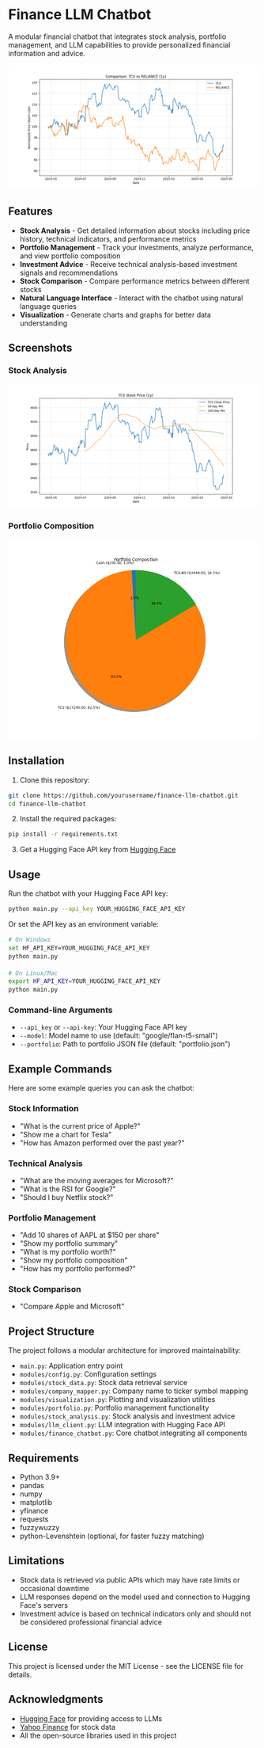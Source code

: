 # Finance LLM Chatbot

A modular financial chatbot that integrates stock analysis, portfolio management, and LLM capabilities to provide personalized financial information and advice.

![TCS vs RELIANCE Comparison](TCS_vs_RELIANCE_comparison.png)

## Features

- **Stock Analysis** - Get detailed information about stocks including price history, technical indicators, and performance metrics
- **Portfolio Management** - Track your investments, analyze performance, and view portfolio composition
- **Investment Advice** - Receive technical analysis-based investment signals and recommendations
- **Stock Comparison** - Compare performance metrics between different stocks
- **Natural Language Interface** - Interact with the chatbot using natural language queries
- **Visualization** - Generate charts and graphs for better data understanding

## Screenshots

### Stock Analysis

![TCS Stock Plot](TCS_stock_plot.png)

### Portfolio Composition

![Portfolio Composition](portfolio_composition.png)

## Installation

1. Clone this repository:

```bash
git clone https://github.com/yourusername/finance-llm-chatbot.git
cd finance-llm-chatbot
```

2. Install the required packages:

```bash
pip install -r requirements.txt
```

3. Get a Hugging Face API key from [Hugging Face](https://huggingface.co/settings/tokens)

## Usage

Run the chatbot with your Hugging Face API key:

```bash
python main.py --api_key YOUR_HUGGING_FACE_API_KEY
```

Or set the API key as an environment variable:

```bash
# On Windows
set HF_API_KEY=YOUR_HUGGING_FACE_API_KEY
python main.py

# On Linux/Mac
export HF_API_KEY=YOUR_HUGGING_FACE_API_KEY
python main.py
```

### Command-line Arguments

- `--api_key` or `--api-key`: Your Hugging Face API key
- `--model`: Model name to use (default: "google/flan-t5-small")
- `--portfolio`: Path to portfolio JSON file (default: "portfolio.json")

## Example Commands

Here are some example queries you can ask the chatbot:

### Stock Information

- "What is the current price of Apple?"
- "Show me a chart for Tesla"
- "How has Amazon performed over the past year?"

### Technical Analysis

- "What are the moving averages for Microsoft?"
- "What is the RSI for Google?"
- "Should I buy Netflix stock?"

### Portfolio Management

- "Add 10 shares of AAPL at $150 per share"
- "Show my portfolio summary"
- "What is my portfolio worth?"
- "Show my portfolio composition"
- "How has my portfolio performed?"

### Stock Comparison

- "Compare Apple and Microsoft"

## Project Structure

The project follows a modular architecture for improved maintainability:

- `main.py`: Application entry point
- `modules/config.py`: Configuration settings
- `modules/stock_data.py`: Stock data retrieval service
- `modules/company_mapper.py`: Company name to ticker symbol mapping
- `modules/visualization.py`: Plotting and visualization utilities
- `modules/portfolio.py`: Portfolio management functionality
- `modules/stock_analysis.py`: Stock analysis and investment advice
- `modules/llm_client.py`: LLM integration with Hugging Face API
- `modules/finance_chatbot.py`: Core chatbot integrating all components

## Requirements

- Python 3.9+
- pandas
- numpy
- matplotlib
- yfinance
- requests
- fuzzywuzzy
- python-Levenshtein (optional, for faster fuzzy matching)

## Limitations

- Stock data is retrieved via public APIs which may have rate limits or occasional downtime
- LLM responses depend on the model used and connection to Hugging Face's servers
- Investment advice is based on technical indicators only and should not be considered professional financial advice

## License

This project is licensed under the MIT License - see the LICENSE file for details.

## Acknowledgments

- [Hugging Face](https://huggingface.co/) for providing access to LLMs
- [Yahoo Finance](https://finance.yahoo.com/) for stock data
- All the open-source libraries used in this project
